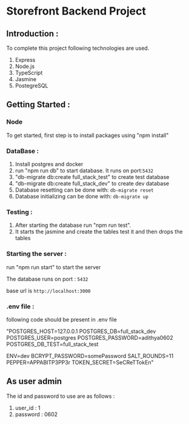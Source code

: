 # Storefront Backend Project

## Introduction : 
To complete this project following technologies are used. 
1. Express
2. Node.js
3. TypeScript
4. Jasmine
5. PostegreSQL

## Getting Started :
                    
### Node                    
 To get started, first step is to install packages using "npm install"

### DataBase :

1. Install postgres and docker
2. run "npm run db" to start database. It runs on port:`5432`
3. "db-migrate db:create full_stack_test" to create test database
4. "db-migrate db:create full_stack_dev" to create dev database
5. Database resetting can be done with: `db-migrate reset`
6. Database initializing can be done with: `db-migrate up`

### Testing :

1. After starting the database run "npm run test".
2. It starts the jasmine and create the tables test it and then drops the tables

### Starting the server :

run "npm run start" to start the server

The database runs on port : `5432`

base url is `http://localhost:3000`

### .env file :
following code should be present in .env file

"POSTGRES_HOST=127.0.0.1
POSTGRES_DB=full_stack_dev
POSTGRES_USER=postgres
POSTGRES_PASSWORD=adithya0602
POSTGRES_DB_TEST=full_stack_test

ENV=dev
BCRYPT_PASSWORD=somePassword
SALT_ROUNDS=11
PEPPER=APPABITP3PP3r
TOKEN_SECRET=SeCReTTokEn"

## As user admin 

The id and password to use are as follows :
1. user_id : 1
2. password : 0602
